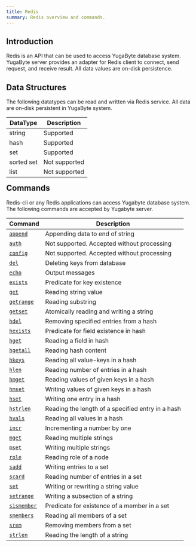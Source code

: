 ```yaml
---
title: Redis
summary: Redis overview and commands.
---
```

<style>
table {
  float: left;
}
</style>

<h2>Introduction</h2>
Redis is an API that can be used to access YugaByte database system. YugaByte server provides an adapter for Redis client to connect, send request, and receive result. All data values are on-disk persistence. 

<h2>Data Structures</h2>
The following datatypes can be read and written via Redis service. All data are on-disk persistent in YugaByte system.<br>

DataType | Description |
--------|-------------|
string | Supported |
hash | Supported |
set | Supported |
sorted set | Not supported |
list | Not supported |

<h2>Commands</h2>
Redis-cli or any Redis applications can access Yugabyte database system. The following commands are accepted by Yugabyte server.

Command | Description |
--------|-------------|
[`append`](/yql/redis/append/) | Appending data to end of string |
[`auth`](/yql/redis/auth/) | Not supported. Accepted without processing |
[`config`](/yql/redis/config/) | Not supported. Accepted without processing |
[`del`](/yql/redis/del/) | Deleting keys from database |
[`echo`](/yql/redis/echo/) | Output messages |
[`exists`](/yql/redis/exists/) | Predicate for key existence |
[`get`](/yql/redis/get/) | Reading string value |
[`getrange`](/yql/redis/getrange/) | Reading substring |
[`getset`](/yql/redis/getset/) | Atomically reading and writing a string |
[`hdel`](/yql/redis/hdel/) | Removing specified entries from a hash |
[`hexists`](/yql/redis/hexists/) | Predicate for field existence in hash |
[`hget`](/yql/redis/hget/) | Reading a field in hash |
[`hgetall`](/yql/redis/hgetall/) | Reading hash content |
[`hkeys`](/yql/redis/hkeys/) | Reading all value-keys in a hash |
[`hlen`](/yql/redis/hlen/) | Reading number of entries in a hash |
[`hmget`](/yql/redis/hmget/) | Reading values of given keys in a hash |
[`hmset`](/yql/redis/hmset/) | Writing values of given keys in a hash |
[`hset`](/yql/redis/hset/) | Writing one entry in a hash |
[`hstrlen`](/yql/redis/hstrlen/) | Reading the length of a specified entry in a hash |
[`hvals`](/yql/redis/hvals/) | Reading all values in a hash |
[`incr`](/yql/redis/incr/) | Incrementing a number by one |
[`mget`](/yql/redis/mget/) | Reading multiple strings |
[`mset`](/yql/redis/mset/) | Writing multiple strings |
[`role`](/yql/redis/role/) | Reading role of a node |
[`sadd`](/yql/redis/sadd/) | Writing entries to a set |
[`scard`](/yql/redis/scard/) | Reading number of entries in a set |
[`set`](/yql/redis/set/) | Writing or rewriting a string value |
[`setrange`](/yql/redis/setrange/) | Writing a subsection of a string |
[`sismember`](/yql/redis/sismember/) | Predicate for existence of a member in a set |
[`smembers`](/yql/redis/smembers/) | Reading all members of a set |
[`srem`](/yql/redis/srem/) | Removing members from a set |
[`strlen`](/yql/redis/strlen/) | Reading the length of a string|
